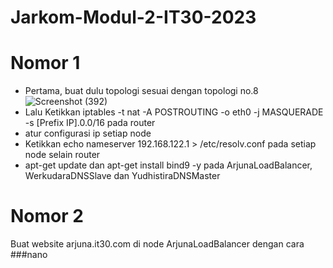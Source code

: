 # Jarkom-Modul-2-IT30-2023

# Nomor 1
- Pertama, buat dulu topologi sesuai dengan topologi no.8
  ![Screenshot (392)](https://github.com/who170845/Jarkom-Modul-2-IT30-2023/assets/113872836/ebaeb8e2-00fd-460e-a7b2-b8100cb38342)
- Lalu Ketikkan iptables -t nat -A POSTROUTING -o eth0 -j MASQUERADE -s [Prefix IP].0.0/16 pada router
- atur configurasi ip setiap node
- Ketikkan  echo nameserver 192.168.122.1 > /etc/resolv.conf pada setiap node selain router
- apt-get update dan apt-get install bind9 -y pada ArjunaLoadBalancer, WerkudaraDNSSlave dan YudhistiraDNSMaster

# Nomor 2
Buat website arjuna.it30.com di node ArjunaLoadBalancer
dengan cara ###nano

